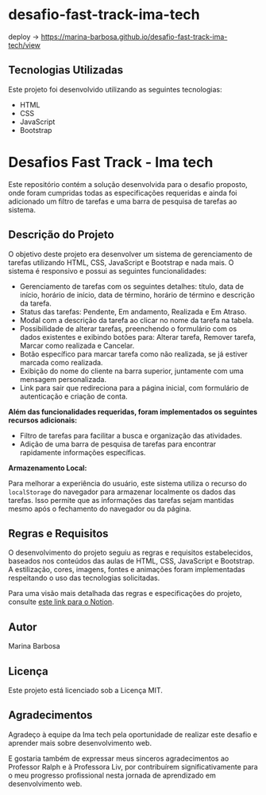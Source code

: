 # desafio-fast-track-ima-tech

deploy -> https://marina-barbosa.github.io/desafio-fast-track-ima-tech/view

## Tecnologias Utilizadas

Este projeto foi desenvolvido utilizando as seguintes tecnologias:

- HTML
- CSS
- JavaScript
- Bootstrap

# Desafios Fast Track - Ima tech

Este repositório contém a solução desenvolvida para o desafio proposto, onde foram cumpridas todas as especificações requeridas e ainda foi adicionado um filtro de tarefas e uma barra de pesquisa de tarefas ao sistema.


## Descrição do Projeto

O objetivo deste projeto era desenvolver um sistema de gerenciamento de tarefas utilizando HTML, CSS, JavaScript e Bootstrap e nada mais. O sistema é responsivo e possui as seguintes funcionalidades:

- Gerenciamento de tarefas com os seguintes detalhes: título, data de início, horário de início, data de término, horário de término e descrição da tarefa.
- Status das tarefas: Pendente, Em andamento, Realizada e Em Atraso.
- Modal com a descrição da tarefa ao clicar no nome da tarefa na tabela.
- Possibilidade de alterar tarefas, preenchendo o formulário com os dados existentes e exibindo botões para: Alterar tarefa, Remover tarefa, Marcar como realizada e Cancelar.
- Botão específico para marcar tarefa como não realizada, se já estiver marcada como realizada.
- Exibição do nome do cliente na barra superior, juntamente com uma mensagem personalizada.
- Link para sair que redireciona para a página inicial, com formulário de autenticação e criação de conta.

**Além das funcionalidades requeridas, foram implementados os seguintes recursos adicionais:**

- Filtro de tarefas para facilitar a busca e organização das atividades.
- Adição de uma barra de pesquisa de tarefas para encontrar rapidamente informações específicas.

**Armazenamento Local:**

Para melhorar a experiência do usuário, este sistema utiliza o recurso do `localStorage` do navegador para armazenar localmente os dados das tarefas. Isso permite que as informações das tarefas sejam mantidas mesmo após o fechamento do navegador ou da página.


## Regras e Requisitos

O desenvolvimento do projeto seguiu as regras e requisitos estabelecidos, baseados nos conteúdos das aulas de HTML, CSS, JavaScript e Bootstrap. A estilização, cores, imagens, fontes e animações foram implementadas respeitando o uso das tecnologias solicitadas.

Para uma visão mais detalhada das regras e especificações do projeto, consulte [este link para o Notion](https://marshy-money-fd6.notion.site/Desafios-Fast-Track-Ima-tech-78c97802cb274982bbfcca8545fffa19).

## Autor

Marina Barbosa

## Licença

Este projeto está licenciado sob a Licença MIT.

## Agradecimentos

Agradeço à equipe da Ima tech pela oportunidade de realizar este desafio e aprender mais sobre desenvolvimento web.

E gostaria também de expressar meus sinceros agradecimentos ao Professor Ralph e à Professora Liv, por contribuírem significativamente para o meu progresso profissional nesta jornada de aprendizado em desenvolvimento web.


